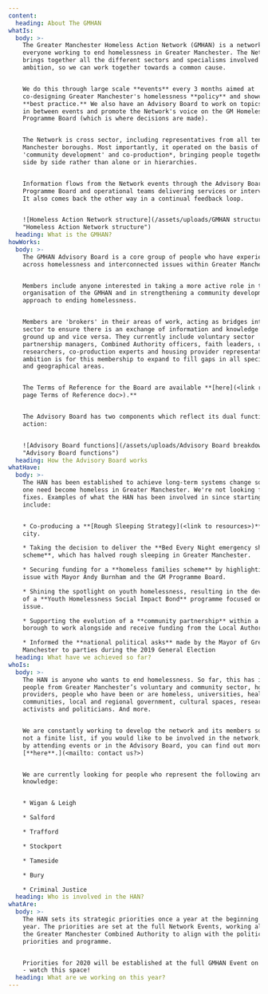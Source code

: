```yaml
---
content:
  heading: About The GMHAN
whatIs:
  body: >-
    The Greater Manchester Homeless Action Network (GMHAN) is a network for
    everyone working to end homelessness in Greater Manchester. The Network
    brings together all the different sectors and specialisms involved in this
    ambition, so we can work together towards a common cause. 


    We do this through large scale **events** every 3 months aimed at
    co-designing Greater Manchester's homelessness **policy** and showcasing
    **best practice.** We also have an Advisory Board to work on topics raised
    in between events and promote the Network's voice on the GM Homelessness
    Programme Board (which is where decisions are made). 


    The Network is cross sector, including representatives from all ten Greater
    Manchester boroughs. Most importantly, it operated on the basis of
    'community development' and co-production*, bringing people together to work
    side by side rather than alone or in hierarchies.


    Information flows from the Network events through the Advisory Board to the
    Programme Board and operational teams delivering services or interventions.
    It also comes back the other way in a continual feedback loop. 


    ![Homeless Action Network structure](/assets/uploads/GMHAN structure.png
    "Homeless Action Network structure")
  heading: What is the GMHAN?
howWorks:
  body: >-
    The GMHAN Advisory Board is a core group of people who have experience
    across homelessness and interconnected issues within Greater Manchester.


    Members include anyone interested in taking a more active role in the
    organisation of the GMHAN and in strengthening a community development
    approach to ending homelessness.


    Members are 'brokers' in their areas of work, acting as bridges into their
    sector to ensure there is an exchange of information and knowledge from the
    ground up and vice versa. They currently include voluntary sector
    partnership managers, Combined Authority officers, faith leaders, university
    researchers, co-production experts and housing provider representatives. The
    ambition is for this membership to expand to fill gaps in all specialisms
    and geographical areas.


    The Terms of Reference for the Board are available **[here](<link resources
    page Terms of Reference doc>).**


    The Advisory Board has two components which reflect its dual functions of
    action:


    ![Advisory Board functions](/assets/uploads/Advisory Board breakdown.png
    "Advisory Board functions")
  heading: How the Advisory Board works
whatHave:
  body: >-
    The HAN has been established to achieve long-term systems change so that no
    one need become homeless in Greater Manchester. We're not looking for quick
    fixes. Examples of what the HAN has been involved in since starting in 2017
    include:


    * Co-producing a **[Rough Sleeping Strategy](<link to resources>)** for the
    city.

    * Taking the decision to deliver the **Bed Every Night emergency shelter
    scheme**, which has halved rough sleeping in Greater Manchester.

    * Securing funding for a **homeless families scheme** by highlighting the
    issue with Mayor Andy Burnham and the GM Programme Board.

    * Shining the spotlight on youth homelessness, resulting in the development
    of a **Youth Homelessness Social Impact Bond** programme focused on this
    issue.

    * Supporting the evolution of a **community partnership** within a a local
    borough to work alongside and receive funding from the Local Authority.

    * Informed the **national political asks** made by the Mayor of Greater
    Manchester to parties during the 2019 General Election
  heading: What have we achieved so far?
whoIs:
  body: >-
    The HAN is anyone who wants to end homelessness. So far, this has included
    people from Greater Manchester’s voluntary and community sector, housing
    providers, people who have been or are homeless, universities, health, faith
    communities, local and regional government, cultural spaces, researchers,
    activists and politicians. And more.


    We are constantly working to develop the network and its members so this is
    not a finite list, if you would like to be involved in the network, either
    by attending events or in the Advisory Board, you can find out more
    [**here**.](<mailto: contact us?>)


    We are currently looking for people who represent the following areas or
    knowledge:


    * Wigan & Leigh

    * Salford

    * Trafford

    * Stockport

    * Tameside

    * Bury

    * Criminal Justice
  heading: Who is involved in the HAN?
whatAre:
  body: >-
    The HAN sets its strategic priorities once a year at the beginning of the
    year. The priorities are set at the full Network Events, working alongside
    the Greater Manchester Combined Authority to align with the political
    priorities and programme.


    Priorities for 2020 will be established at the full GMHAN Event on 3rd March
    - watch this space!
  heading: What are we working on this year?
---
```


